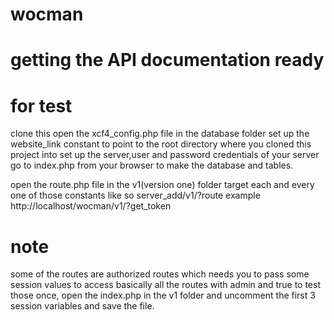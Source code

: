 # wocman

#  getting the API documentation ready

# for test

clone this
open the xcf4_config.php file in the database folder 
set up the website_link constant to point to the root directory where you cloned this project into
set up the server,user and password credentials of your server
go to index.php from your browser to make the database and tables.

open the route.php file in the v1(version one) folder
target each and every one of those constants like so
server_add/v1/?route
example
http://localhost/wocman/v1/?get_token

# note
some of the routes are authorized routes which needs you to pass some session values to access basically all the routes with admin and true
to test those once, open the index.php in the v1 folder and uncomment the first 3 session variables and save the file.